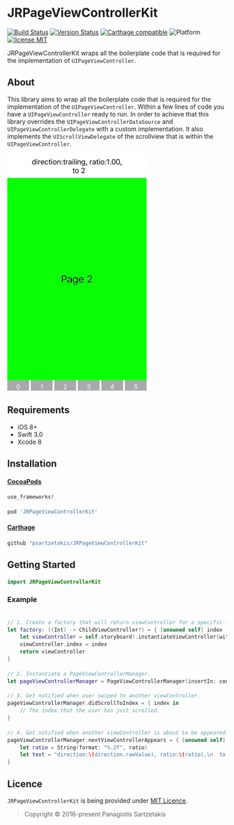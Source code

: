 # JRPageViewControllerKit
[![Build Status](https://img.shields.io/travis/psartzetakis/JRPageViewControllerKit.svg?style=flat-square)](https://travis-ci.org/psartzetakis/JRPageViewControllerKit)
[![Version Status](https://img.shields.io/cocoapods/v/JRPageViewControllerKit.svg?style=flat-square)][podLink]
[![Carthage compatible](https://img.shields.io/badge/Carthage-compatible-4BC51D.svg?style=flat-square)](https://github.com/Carthage/Carthage)
![Platform](https://img.shields.io/cocoapods/p/JRPageViewControllerKit.svg?style=flat-square)
[![license MIT](https://img.shields.io/cocoapods/l/JRPageViewControllerKit.svg?style=flat-square)][mitLink]

JRPageViewControllerKit wraps all the boilerplate code that is required for the implementation of `UIPageViewController`.

## About

This library aims to wrap all the boilerplate code that is required for the implementation of the `UIPageViewController`. Within a few lines of code you have a `UIPageViewController` ready to run. In order to achieve that this library overrides the `UIPageViewControllerDataSource` and `UIPageViewControllerDelegate` with a custom implementation. It also implements the `UIScrollViewDelegate` of the scrollview that is within the `UIPageViewController`.

![](screenshots/gif/example.gif)

## Requirements

* iOS 8+
* Swift 3.0
* Xcode 8

## Installation

#### [CocoaPods](http://cocoapods.org)

````ruby
use_frameworks!

pod 'JRPageViewControllerKit'
````
#### [Carthage](https://github.com/Carthage/Carthage)

````bash
github "psartzetakis/JRPageViewControllerKit"
````
## Getting Started
````swift
import JRPageViewControllerKit
````

### Example

````swift

// 1. Create a factory that will return viewController for a specific index.
let factory: ((Int) -> ChildViewController?) = { [unowned self] index -> ChildViewController? in
    let viewController = self.storyboard!.instantiateViewController(withIdentifier: "ChildViewController") as! ChildViewController
    viewController.index = index
    return viewController
}

// 2. Instantiate a PageViewControllerManager.
let pageViewControllerManager = PageViewControllerManager(insertIn: containerView, inViewController: self, totalPages: 6, viewControllerForIndex: factory)

// 3. Get notified when user swiped to another viewController.
pageViewControllerManager.didScrollToIndex = { index in
    // The index that the user has just scrolled.
}

// 4. Get notified when another viewController is about to be appeared.
pageViewControllerManager.nextViewControllerAppears = { [unowned self] direction, ratio, destinationIndex in
    let ratio = String(format: "%.2f", ratio)
    let text = "direction:\(direction.rawValue), ratio:\(ratio),\n  to \(destinationIndex)"
}
````

## Licence

```JRPageViewControllerKit``` is being provided under [MIT Licence][MIT].



[MIT]:<https://opensource.org/licenses/MIT>

>Copyright © 2016-present Panagiotis Sartzetakis

[podLink]:https://cocoapods.org/pods/JRPageViewControllerKit
[mitLink]:http://opensource.org/licenses/MIT
